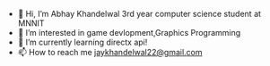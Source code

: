 - 👋 Hi, I’m Abhay Khandelwal 3rd year computer science student at MNNIT
- 👀 I’m interested in game devlopment,Graphics Programming
- 🌱 I’m currently learning directx api!
- 📫 How to reach me jaykhandelwal22@gmail.com

<!---
jaykhandelwal22/jaykhandelwal22 is a ✨ special ✨ repository because its `README.md` (this file) appears on your GitHub profile.
You can click the Preview link to take a look at your changes.
--->
